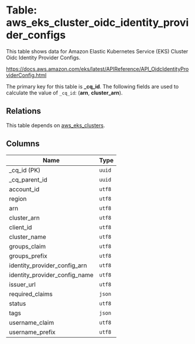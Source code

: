 # Table: aws_eks_cluster_oidc_identity_provider_configs

This table shows data for Amazon Elastic Kubernetes Service (EKS) Cluster Oidc Identity Provider Configs.

https://docs.aws.amazon.com/eks/latest/APIReference/API_OidcIdentityProviderConfig.html

The primary key for this table is **_cq_id**.
The following fields are used to calculate the value of `_cq_id`: (**arn**, **cluster_arn**).
## Relations

This table depends on [aws_eks_clusters](aws_eks_clusters.md).

## Columns

| Name          | Type          |
| ------------- | ------------- |
|_cq_id (PK)|`uuid`|
|_cq_parent_id|`uuid`|
|account_id|`utf8`|
|region|`utf8`|
|arn|`utf8`|
|cluster_arn|`utf8`|
|client_id|`utf8`|
|cluster_name|`utf8`|
|groups_claim|`utf8`|
|groups_prefix|`utf8`|
|identity_provider_config_arn|`utf8`|
|identity_provider_config_name|`utf8`|
|issuer_url|`utf8`|
|required_claims|`json`|
|status|`utf8`|
|tags|`json`|
|username_claim|`utf8`|
|username_prefix|`utf8`|
